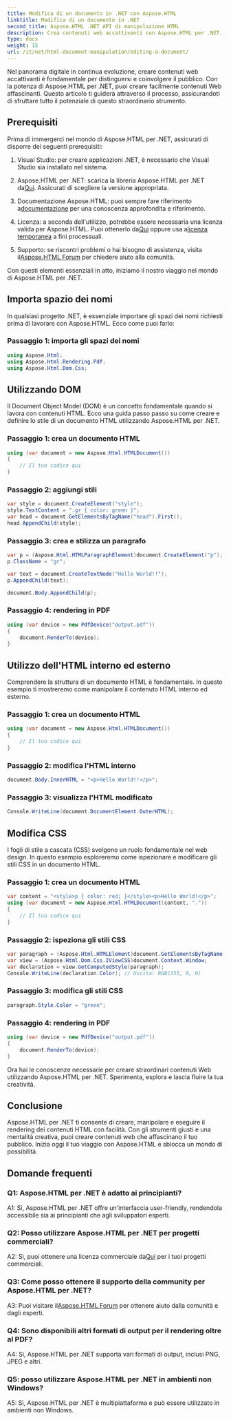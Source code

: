 ```yaml
---
title: Modifica di un documento in .NET con Aspose.HTML
linktitle: Modifica di un documento in .NET
second_title: Aspose.HTML .NET API di manipolazione HTML
description: Crea contenuti web accattivanti con Aspose.HTML per .NET. Scopri come manipolare HTML, CSS e altro ancora.
type: docs
weight: 15
url: /it/net/html-document-manipulation/editing-a-document/
---
```


Nel panorama digitale in continua evoluzione, creare contenuti web accattivanti è fondamentale per distinguersi e coinvolgere il pubblico. Con la potenza di Aspose.HTML per .NET, puoi creare facilmente contenuti Web affascinanti. Questo articolo ti guiderà attraverso il processo, assicurandoti di sfruttare tutto il potenziale di questo straordinario strumento.

## Prerequisiti

Prima di immergerci nel mondo di Aspose.HTML per .NET, assicurati di disporre dei seguenti prerequisiti:

1. Visual Studio: per creare applicazioni .NET, è necessario che Visual Studio sia installato nel sistema.

2. Aspose.HTML per .NET: scarica la libreria Aspose.HTML per .NET da[Qui](https://releases.aspose.com/html/net/). Assicurati di scegliere la versione appropriata.

3.  Documentazione Aspose.HTML: puoi sempre fare riferimento a[documentazione](https://reference.aspose.com/html/net/) per una conoscenza approfondita e riferimento.

4.  Licenza: a seconda dell'utilizzo, potrebbe essere necessaria una licenza valida per Aspose.HTML. Puoi ottenerlo da[Qui](https://purchase.aspose.com/buy) oppure usa a[licenza temporanea](https://purchase.aspose.com/temporary-license/) a fini processuali.

5.  Supporto: se riscontri problemi o hai bisogno di assistenza, visita il[Aspose.HTML Forum](https://forum.aspose.com/) per chiedere aiuto alla comunità.

Con questi elementi essenziali in atto, iniziamo il nostro viaggio nel mondo di Aspose.HTML per .NET.

## Importa spazio dei nomi

In qualsiasi progetto .NET, è essenziale importare gli spazi dei nomi richiesti prima di lavorare con Aspose.HTML. Ecco come puoi farlo:

### Passaggio 1: importa gli spazi dei nomi

```csharp
using Aspose.Html;
using Aspose.Html.Rendering.Pdf;
using Aspose.Html.Dom.Css;
```

## Utilizzando DOM

Il Document Object Model (DOM) è un concetto fondamentale quando si lavora con contenuti HTML. Ecco una guida passo passo su come creare e definire lo stile di un documento HTML utilizzando Aspose.HTML per .NET.

### Passaggio 1: crea un documento HTML

```csharp
using (var document = new Aspose.Html.HTMLDocument())
{
    // Il tuo codice qui
}
```

### Passaggio 2: aggiungi stili

```csharp
var style = document.CreateElement("style");
style.TextContent = ".gr { color: green }";
var head = document.GetElementsByTagName("head").First();
head.AppendChild(style);
```

### Passaggio 3: crea e stilizza un paragrafo

```csharp
var p = (Aspose.Html.HTMLParagraphElement)document.CreateElement("p");
p.ClassName = "gr";

var text = document.CreateTextNode("Hello World!!");
p.AppendChild(text);

document.Body.AppendChild(p);
```

### Passaggio 4: rendering in PDF

```csharp
using (var device = new PdfDevice("output.pdf"))
{
    document.RenderTo(device);
}
```

## Utilizzo dell'HTML interno ed esterno

Comprendere la struttura di un documento HTML è fondamentale. In questo esempio ti mostreremo come manipolare il contenuto HTML interno ed esterno.

### Passaggio 1: crea un documento HTML

```csharp
using (var document = new Aspose.Html.HTMLDocument())
{
    // Il tuo codice qui
}
```

### Passaggio 2: modifica l'HTML interno

```csharp
document.Body.InnerHTML = "<p>Hello World!!</p>";
```

### Passaggio 3: visualizza l'HTML modificato

```csharp
Console.WriteLine(document.DocumentElement.OuterHTML);
```

## Modifica CSS

I fogli di stile a cascata (CSS) svolgono un ruolo fondamentale nel web design. In questo esempio esploreremo come ispezionare e modificare gli stili CSS in un documento HTML.

### Passaggio 1: crea un documento HTML

```csharp
var content = "<style>p { color: red; }</style><p>Hello World!</p>";
using (var document = new Aspose.Html.HTMLDocument(content, "."))
{
    // Il tuo codice qui
}
```

### Passaggio 2: ispeziona gli stili CSS

```csharp
var paragraph = (Aspose.Html.HTMLElement)document.GetElementsByTagName("p").First();
var view = (Aspose.Html.Dom.Css.IViewCSS)document.Context.Window;
var declaration = view.GetComputedStyle(paragraph);
Console.WriteLine(declaration.Color); // Uscita: RGB(255, 0, 0)
```

### Passaggio 3: modifica gli stili CSS

```csharp
paragraph.Style.Color = "green";
```

### Passaggio 4: rendering in PDF

```csharp
using (var device = new PdfDevice("output.pdf"))
{
    document.RenderTo(device);
}
```

Ora hai le conoscenze necessarie per creare straordinari contenuti Web utilizzando Aspose.HTML per .NET. Sperimenta, esplora e lascia fluire la tua creatività.

## Conclusione

Aspose.HTML per .NET ti consente di creare, manipolare e eseguire il rendering dei contenuti HTML con facilità. Con gli strumenti giusti e una mentalità creativa, puoi creare contenuti web che affascinano il tuo pubblico. Inizia oggi il tuo viaggio con Aspose.HTML e sblocca un mondo di possibilità.

## Domande frequenti

### Q1: Aspose.HTML per .NET è adatto ai principianti?

A1: Sì, Aspose.HTML per .NET offre un'interfaccia user-friendly, rendendola accessibile sia ai principianti che agli sviluppatori esperti.

### Q2: Posso utilizzare Aspose.HTML per .NET per progetti commerciali?

 A2: Sì, puoi ottenere una licenza commerciale da[Qui](https://purchase.aspose.com/buy) per i tuoi progetti commerciali.

### Q3: Come posso ottenere il supporto della community per Aspose.HTML per .NET?

 A3: Puoi visitare il[Aspose.HTML Forum](https://forum.aspose.com/) per ottenere aiuto dalla comunità e dagli esperti.

### Q4: Sono disponibili altri formati di output per il rendering oltre al PDF?

A4: Sì, Aspose.HTML per .NET supporta vari formati di output, inclusi PNG, JPEG e altri.

### Q5: posso utilizzare Aspose.HTML per .NET in ambienti non Windows?

A5: Sì, Aspose.HTML per .NET è multipiattaforma e può essere utilizzato in ambienti non Windows.